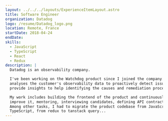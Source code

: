 ```yaml
---
layout: ../../../layouts/ExperienceItemLayout.astro
title: Software Engineer
organization: Datadog
logo: /resume/Datadog_logo.png
location: Remote, France
startDate: 2018-04-24
endDate:
skills:
  - JavaScript
  - TypeScript
  - React
  - Redux
description: |
  Datadog is an observability company.

  I've been working on the Watchdog product since I joined the company. Watchdog
  analyses the customer's observability data to proactively detect issues and
  provide insights to help identifying the causes and remediation process.

  My work includes building the frontend of the product and continuously
  improve it, mentoring, interviewing candidates, defining API contracts...
  Among other tasks, I had to migrate the product codebase from JavaScript to
  TypeScript, from redux to tanstack query...
---
```

